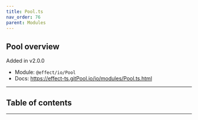 ```yaml
---
title: Pool.ts
nav_order: 76
parent: Modules
---
```


## Pool overview

Added in v2.0.0

- Module: `@effect/io/Pool`
- Docs: https://effect-ts.gitPool.io/io/modules/Pool.ts.html

---

<h2 class="text-delta">Table of contents</h2>

---
